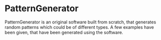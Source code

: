 # PatternGenerator

PatternGenerator is an original software built from scratch, that generates random patterns which could be of different types. 
A few examples have been given, that have been generated using the software.
